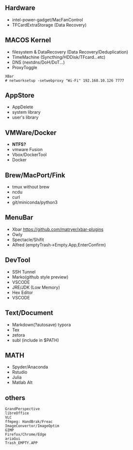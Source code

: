 ## Hardware
- intel-power-gadget/MacFanControl
- TFCardExtraStorage (Data Recovery)

## MACOS Kernel
- filesystem & DataRecovery (Data Recovery/Deduplication)
- TimeMachine (Syncthing/HDDisk/TFcard...etc)
- DNS (nextdns/DoH/DoT...)
- ProxyToggle
```
XBar
# networksetup -setwebproxy "Wi-Fi" 192.168.10.126 7777
```
## AppStore
- AppDelete
- system library
- user's library

## VMWare/Docker
-  **NTFS?**
- vmware Fusion
- Vbox/DockerTool
- Docker
 
## Brew/MacPort/Fink
- tmux without brew
- ncdu
- curl
- git/miniconda/python3

## MenuBar
- Xbar https://github.com/matryer/xbar-plugins
- Owly
- Spectacle/Shifit
- Alfred (emptyTrash->Empty.App,EnterConfirm)

## DevTool
- SSH Tunnel 
- Marko(github style preview)
- VSCODE
- JRE/JDK (Low Memory)
- Hex Editor
- VSCODE

## Text/Document
- Markdown(?autosave) typora
- Tex
- zetora
- subl (include in $PATH)
 
## MATH
- Spyder/Anaconda
- Rstudio
- Julia
- Matlab Alt
 
## others
```
GrandPerspective
libreOffice
VLC
ffmpeg: HandBrak/Freac
ImageConvertor/ImageOptim
GIMP
Firefox/Chrome/Edge
ariaGui
Trash_EMPTY.APP
```


